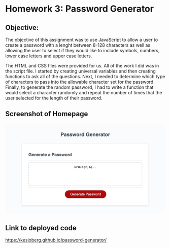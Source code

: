 # Homework 3: Password Generator
## Objective:

The objective of this assignment was to use JavaScript to allow a user to create a password with a lenght between 8-128 characters as well as allowing the user to select if they would like to include symbols, numbers, lower case letters and upper case letters. 

The HTML and CSS files were provided for us. All of the work I did was in the script file. I started by creating universal variables and then creating functions to ask all of the questions. Next, I needed to determine which type of characters to pass into the allowable character set for the password. Finally, to generate the random password, I had to write a function that would select a character randomly and repeat the number of times that the user selected for the length of their password.  



## Screenshot of Homepage
![Image of the webpage with a password after selecting 12 characters, upper case letters and symbols](./hw03_screenshot.jpg)


## Link to deployed code
 https://kesjoberg.github.io/password-generator/
